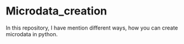 # Microdata_creation
In this repository, I have mention different ways, how you can create microdata in python. 
